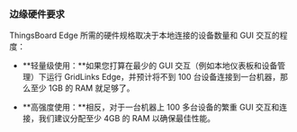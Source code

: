 ### 边缘硬件要求

ThingsBoard Edge 所需的硬件规格取决于本地连接的设备数量和 GUI 交互的程度：

- **轻量级使用：**如果您打算在最少的 GUI 交互（例如本地仪表板和设备管理）下运行 GridLinks Edge，并预计将不到 100 台设备连接到一台机器，那么至少 1GB 的 RAM 就足够了。

- **高强度使用：**相反，对于一台机器上 100 多台设备的繁重 GUI 交互和连接，我们建议分配至少 4GB 的 RAM 以确保最佳性能。